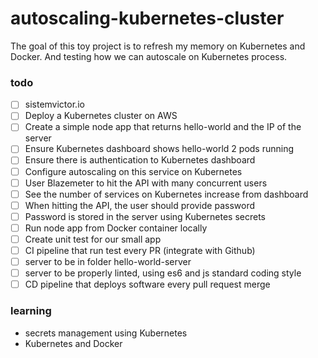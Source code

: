 # autoscaling-kubernetes-cluster

The goal of this toy project is to refresh my memory on Kubernetes and Docker. And testing how we can autoscale on Kubernetes process.

### todo
- [ ] sistemvictor.io
- [ ] Deploy a Kubernetes cluster on AWS
- [ ] Create a simple node app that returns hello-world and the IP of the server
- [ ] Ensure Kubernetes dashboard shows hello-world 2 pods running
- [ ] Ensure there is authentication to Kubernetes dashboard
- [ ] Configure autoscaling on this service on Kubernetes
- [ ] User Blazemeter to hit the API with many concurrent users
- [ ] See the number of services on Kubernetes increase from dashboard
- [ ] When hitting the API, the user should provide password
- [ ] Password is stored in the server using Kubernetes secrets
- [ ] Run node app from Docker container locally
- [ ] Create unit test for our small app
- [ ] CI pipeline that run test every PR (integrate with Github)
- [ ] server to be in folder hello-world-server
- [ ] server to be properly linted, using es6 and js standard coding style
- [ ] CD pipeline that deploys software every pull request merge

### learning
- secrets management using Kubernetes
- Kubernetes and Docker
